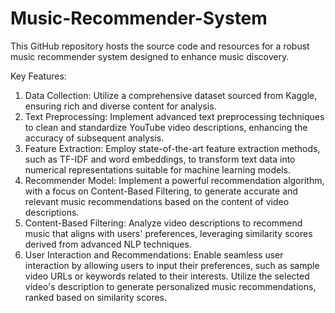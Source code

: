 # Music-Recommender-System
This GitHub repository hosts the source code and resources for a robust music recommender system designed to enhance music discovery.

Key Features:

1. Data Collection: Utilize a comprehensive dataset sourced from Kaggle, ensuring rich and diverse content for analysis.
2. Text Preprocessing: Implement advanced text preprocessing techniques to clean and standardize YouTube video descriptions, enhancing the accuracy of subsequent analysis.
3. Feature Extraction: Employ state-of-the-art feature extraction methods, such as TF-IDF and word embeddings, to transform text data into numerical representations suitable for machine learning models.
4. Recommender Model: Implement a powerful recommendation algorithm, with a focus on Content-Based Filtering, to generate accurate and relevant music recommendations based on the content of video descriptions.
5. Content-Based Filtering: Analyze video descriptions to recommend music that aligns with users' preferences, leveraging similarity scores derived from advanced NLP techniques.
6. User Interaction and Recommendations: Enable seamless user interaction by allowing users to input their preferences, such as sample video URLs or keywords related to their interests. Utilize the selected video's description to generate personalized music recommendations, ranked based on similarity scores.
